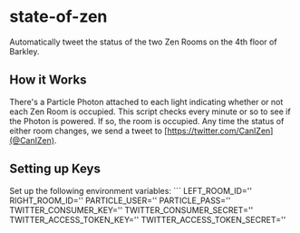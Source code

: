 # state-of-zen

Automatically tweet the status of the two Zen Rooms on the 4th floor of Barkley.

## How it Works
There's a Particle Photon attached to each light indicating whether or not each Zen Room is occupied. This script checks every minute or so to see if the Photon is powered. If so, the room is occupied. Any time the status of either room changes, we send a tweet to [https://twitter.com/CanIZen](@CanIZen).

## Setting up Keys
Set up the following environment variables: ```
  LEFT_ROOM_ID=''
  RIGHT_ROOM_ID=''
  PARTICLE_USER=''
  PARTICLE_PASS=''
  TWITTER_CONSUMER_KEY=''
  TWITTER_CONSUMER_SECRET=''
  TWITTER_ACCESS_TOKEN_KEY=''
  TWITTER_ACCESS_TOKEN_SECRET=''
```
